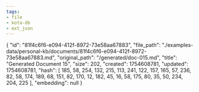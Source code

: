 ```yaml
---
tags:
- file
- kota-db
- ext_json
---
```

{
  "id": "81f4c6f6-e094-412f-8972-73e58aa67883",
  "file_path": "./examples-data/personal-kb/documents/81f4c6f6-e094-412f-8972-73e58aa67883.md",
  "original_path": "/generated/doc-015.md",
  "title": "Generated Document 15",
  "size": 202,
  "created": 1754608781,
  "updated": 1754608781,
  "hash": [
    185,
    58,
    254,
    132,
    215,
    113,
    241,
    122,
    157,
    165,
    57,
    236,
    82,
    58,
    174,
    189,
    68,
    151,
    82,
    170,
    12,
    182,
    45,
    16,
    58,
    175,
    80,
    35,
    50,
    234,
    204,
    225
  ],
  "embedding": null
}